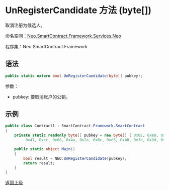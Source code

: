 # UnRegisterCandidate 方法 (byte[])

取消注册为候选人。

命名空间：[Neo.SmartContract.Framework.Services.Neo](../../neo.md)

程序集：Neo.SmartContract.Framework

## 语法

```c#
public static extern bool UnRegisterCandidate(byte[] pubkey);
```

参数：

- pubkey: 要取消账户的公钥。

## 示例

```c#
public class Contract1 : SmartContract.Framework.SmartContract
{
    private static readonly byte[] pubkey = new byte[] { 0x02, 0xe8, 0xff, 0x17, 0xc5, 0x67, 0xd6, 0x2f, 0x27, 0x4f, 0xe2,
         0x47, 0xcc, 0x88, 0x4a, 0x2a, 0x6c, 0xd3, 0xb8, 0xfd, 0x0d, 0x77, 0x9a, 0x8c, 0x58, 0x56, 0x28, 0x9a, 0x56, 0x0a, 0xcc, 0xac, 0xb4 };

    public static object Main()
    {
        bool result = NEO.UnRegisterCandidate(pubkey);
        return result;
    }
}
```

[返回上级](../Neo.md)